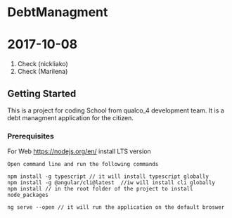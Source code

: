 # DebtManagment
# 2017-10-08

1. Check (nickliako)
2. Check (Marilena)

## Getting Started

This is a project for coding School from qualco_4 development team. It is a debt managment application
for the citizen.


### Prerequisites

For Web
https://nodejs.org/en/ install LTS version

```
Open command line and run the following commands

npm install -g typescript // it will install typescript globally
npm install -g @angular/cli@latest  //iw will install cli globally
npm install // in the root folder of the project to install node_packages

ng serve --open // it will run the application on the default broswer
```



